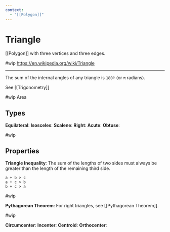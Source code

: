 ```yaml
---
context:
  - "[[Polygon]]"
---
```


# Triangle

[[Polygon]] with three vertices and three edges.

#wip https://en.wikipedia.org/wiki/Triangle

---

The sum of the internal angles of any triangle is `180º` (or `π` radians).

See [[Trigonometry]]

#wip Area

## Types

**Equilateral**:
**Isosceles**:
**Scalene**:
**Right**:
**Acute**:
**Obtuse**:

#wip

## Properties

**Triangle Inequality**: The sum of the lengths of two sides must always be greater than the length of the remaining third side.

```
a + b > c
a + c > b
b + c > a
```

#wip

**Pythagorean Theorem**: For right triangles, see [[Pythagorean Theorem]].

#wip

**Circumcenter**:
**Incenter**:
**Centroid**:
**Orthocenter**:

